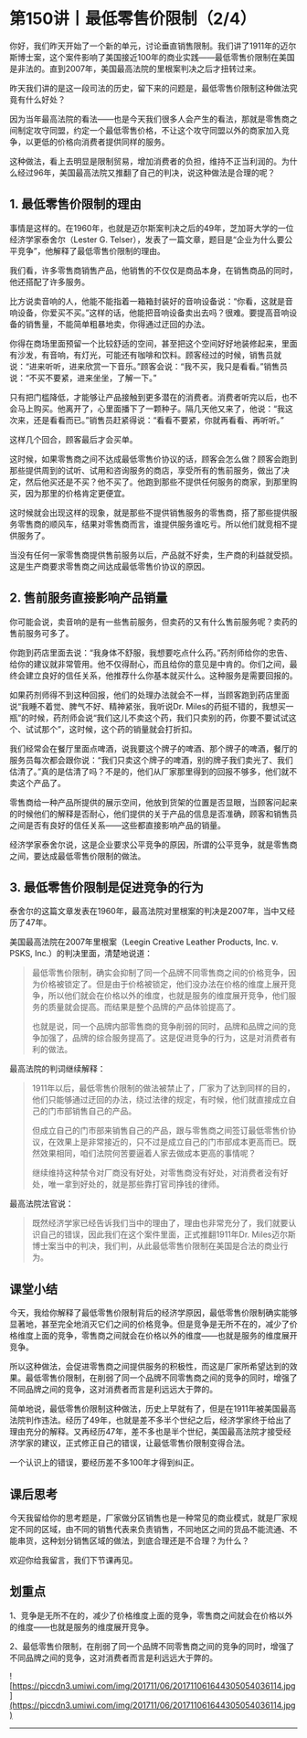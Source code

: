 # 第150讲丨最低零售价限制（2/4）

你好，我们昨天开始了一个新的单元，讨论垂直销售限制。我们讲了1911年的迈尔斯博士案，这个案件影响了美国接近100年的商业实践——最低零售价限制在美国是非法的。直到2007年，美国最高法院的里根案判决之后才扭转过来。

昨天我们讲的是这一段司法的历史，留下来的问题是，最低零售价限制这种做法究竟有什么好处？

因为当年最高法院的看法——也是今天我们很多人会产生的看法，那就是零售商之间制定攻守同盟，约定一个最低零售价格，不让这个攻守同盟以外的商家加入竞争，以更低的价格向消费者提供同样的服务。

这种做法，看上去明显是限制贸易，增加消费者的负担，维持不正当利润的。为什么经过96年，美国最高法院又推翻了自己的判决，说这种做法是合理的呢？

## 1. 最低零售价限制的理由

事情是这样的。在1960年，也就是迈尔斯案判决之后的49年，芝加哥大学的一位经济学家泰舍尔（Lester G. Telser），发表了一篇文章，题目是“企业为什么要公平竞争”，他解释了最低零售价限制的理由。

我们看，许多零售商销售产品，他销售的不仅仅是商品本身，在销售商品的同时，他还搭配了许多服务。

比方说卖音响的人，他能不能指着一箱箱封装好的音响设备说：“你看，这就是音响设备，你爱买不买。”这样的话，他能把音响设备卖出去吗？很难。要提高音响设备的销售量，不能简单粗暴地卖，你得通过迂回的办法。

你得在商场里面预留一个比较舒适的空间，甚至把这个空间好好地装修起来，里面有沙发，有音响，有灯光，可能还有咖啡和饮料。顾客经过的时候，销售员就说：“进来听听，进来欣赏一下音乐。”顾客会说：“我不买，我只是看看。”销售员说：“不买不要紧，进来坐坐，了解一下。”

只有把门槛降低，才能够让产品接触到更多潜在的消费者。消费者听完以后，也不会马上购买。他离开了，心里面播下了一颗种子。隔几天他又来了，他说：“我这次来，还是看看而已。”销售员赶紧得说：“看看不要紧，你就再看看、再听听。”

这样几个回合，顾客最后才会买单。

这时候，如果零售商之间不达成最低零售价协议的话，顾客会怎么做？顾客会跑到那些提供周到的试听、试用和咨询服务的商店，享受所有的售前服务，做出了决定，然后他买还是不买？他不买了。他跑到那些不提供任何服务的商家，到那里购买，因为那里的价格肯定更便宜。

这时候就会出现这样的现象，就是那些不提供销售服务的零售商，搭了那些提供服务零售商的顺风车，结果对零售商而言，谁提供服务谁吃亏。所以他们就竞相不提供服务了。

当没有任何一家零售商提供售前服务以后，产品就不好卖，生产商的利益就受损。这是生产商要求零售商之间达成最低零售价协议的原因。    

## 2. 售前服务直接影响产品销量

你可能会说，卖音响的是有一些售前服务，但卖药的又有什么售前服务呢？卖药的售前服务可多了。

你跑到药店里面去说：“我身体不舒服，我想要吃点什么药。”药剂师给你的忠告、给你的建议就非常管用。他不仅得耐心，而且给你的意见是中肯的。你们之间，最终会建立良好的信任关系，他推荐什么你基本就买什么。这种服务是需要回报的。

如果药剂师得不到这种回报，他们的处理办法就会不一样，当顾客跑到药店里面说“我睡不着觉、脾气不好、精神紧张，我听说Dr. Miles的药挺不错的，我想买一瓶”的时候，药剂师会说“我们这儿不卖这个药，我们只卖别的药，你要不要试试这个、试试那个”，这时候，这个药的销量就会打折扣。

我们经常会在餐厅里面点啤酒，说我要这个牌子的啤酒、那个牌子的啤酒，餐厅的服务员每次都会跟你说：“我们只卖这个牌子的啤酒，别的牌子我们卖光了、我们估清了。”真的是估清了吗？不是的，他们从厂家那里得到的回报不够多，他们就不卖这个产品了。

零售商给一种产品所提供的展示空间，他放到货架的位置是否显眼，当顾客问起来的时候他们的解释是否耐心，他们提供的关于产品的信息是否准确，顾客和销售员之间是否有良好的信任关系——这些都直接影响产品的销量。

经济学家泰舍尔说，这是企业要求公平竞争的原因，所谓的公平竞争，就是零售商之间，要达成最低零售价限制的做法。

## 3. 最低零售价限制是促进竞争的行为

泰舍尔的这篇文章发表在1960年，最高法院对里根案的判决是2007年，当中又经历了47年。

美国最高法院在2007年里根案（Leegin Creative Leather Products, Inc. v. PSKS, Inc.）的判决里面，清楚地说道：

> 最低零售价限制，确实会抑制了同一个品牌不同零售商之间的价格竞争，因为价格被锁定了。但是由于价格被锁定，他们没办法在价格的维度上展开竞争，所以他们就会在价格以外的维度，也就是服务的维度展开竞争，他们服务的质量就会提高。而结果是整个品牌的产品体验提高了。
> 
> 
> 
> 也就是说，同一个品牌内部零售商的竞争削弱的同时，品牌和品牌之间的竞争加强了，品牌的综合服务提高了。这是促进竞争的行为，这是对消费者有利的做法。

最高法院的判词继续解释：

> 1911年以后，最低零售价限制的做法被禁止了，厂家为了达到同样的目的，他们只能够通过迂回的办法，绕过法律的规定，有时候，他们就直接成立自己的门市部销售自己的产品。
> 
> 
> 
> 但成立自己的门市部来销售自己的产品，跟与零售商之间签订最低零售价协议，在效果上是非常接近的，只不过是成立自己的门市部成本更高而已。既然效果相同，咱们法院何苦要逼着人家去做成本更高的事情呢？
> 
> 
> 
> 继续维持这种禁令对厂商没有好处，对零售商没有好处，对消费者没有好处，唯一拿到好处的，就是那些靠打官司挣钱的律师。

最高法院法官说：

> 既然经济学家已经告诉我们当中的理由了，理由也非常充分了，我们就要认识自己的错误，因此我们在这个案件里面，正式推翻1911年Dr. Miles迈尔斯博士案当中的判决，我们判，从此最低零售价限制在美国是合法的商业行为。

## 课堂小结

今天，我给你解释了最低零售价限制背后的经济学原因，最低零售价限制确实能够显著地，甚至完全地消灭它们之间的价格竞争。但是竞争是无所不在的，减少了价格维度上面的竞争，零售商之间就会在价格以外的维度——也就是服务的维度展开竞争。

所以这种做法，会促进零售商之间提供服务的积极性，而这是厂家所希望达到的效果。最低零售价限制，在削弱了同一个品牌不同零售商之间的竞争的同时，增强了不同品牌之间的竞争，这对消费者而言是利远远大于弊的。

简单地说，最低零售价限制这种做法，历史上早就有了，但是在1911年被美国最高法院判作违法。经历了49年，也就是差不多半个世纪之后，经济学家终于给出了理由充分的解释。又再经历47年，差不多也是半个世纪，美国最高法院才接受经济学家的建议，正式修正自己的错误，让最低零售价限制变得合法。

一个认识上的错误，要经历差不多100年才得到纠正。

## 课后思考

今天我留给你的思考题是，厂家做分区销售也是一种常见的商业模式，就是厂家规定不同的区域，由不同的销售代表来负责销售，不同地区之间的货品不能流通、不能串货，这种划分销售区域的做法，到底合理还是不合理？为什么？

欢迎你给我留言，我们下节课再见。    

## 划重点

1、竞争是无所不在的，减少了价格维度上面的竞争，零售商之间就会在价格以外的维度——也就是服务的维度展开竞争。

2、最低零售价限制，在削弱了同一个品牌不同零售商之间的竞争的同时，增强了不同品牌之间的竞争，这对消费者而言是利远远大于弊的。


![https://piccdn3.umiwi.com/img/201711/06/201711061644305054036114.jpg](https://piccdn3.umiwi.com/img/201711/06/201711061644305054036114.jpg)

---
